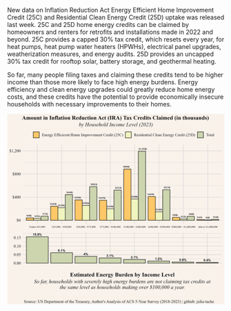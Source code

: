 New data on Inflation Reduction Act Energy Efficient Home Improvement Credit (25C) and Residential Clean Energy Credit (25D) uptake was released last week. 25C and 25D home energy credits can be claimed by homeowners and renters for retrofits and installations made in 2022 and beyond. 25C provides a capped 30% tax credit, which resets every year, for heat pumps, heat pump water heaters (HPWHs), electrical panel upgrades, weatherization measures, and energy audits. 25D provides an uncapped 30% tax credit for rooftop solar, battery storage, and geothermal heating.

So far, many people filing taxes and claiming these credits tend to be higher income than those more likely to face high energy burdens. Energy efficiency and clean energy upgrades could greatly reduce home energy costs, and these credits have the potential to provide economically insecure households with necessary improvements to their homes.

![alt text](https://github.com/julia-tache/IRA-Tax-Credits-and-Energy-Burdens/blob/main/bar_graphs.png?raw=true)
